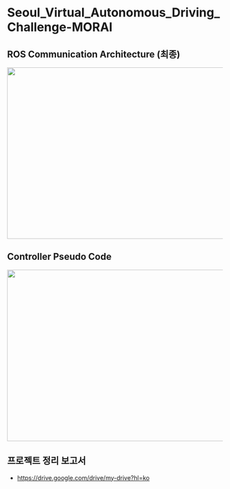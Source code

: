 # Seoul_Virtual_Autonomous_Driving_Challenge-MORAI

## ROS Communication Architecture (최종)

 <img src="https://github.com/Park-chan-young/Seoul_Virtual_Autonomous_Diving_Challenge/assets/130347326/40b4ce91-0ff3-4c72-b799-05df4d553195" width="700" height="400">

## Controller Pseudo Code

 <img src="https://github.com/Park-chan-young/Seoul_Virtual_Autonomous_Diving_Challenge/Iassets/130347326/c66c809b-7ac5-47c8-8ab9-f731712e8ab5" width="700" height="400">

## 프로젝트 정리 보고서
- https://drive.google.com/drive/my-drive?hl=ko
